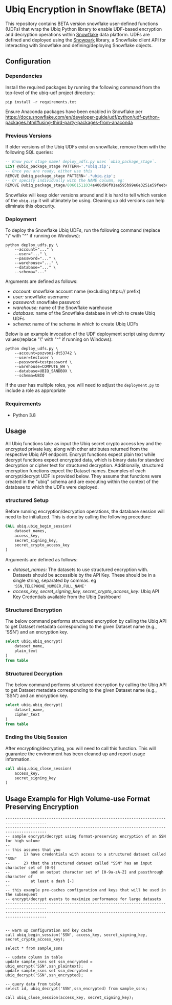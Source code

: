 # Ubiq Encryption in Snowflake (BETA)
This repository contains BETA version snowflake user-defined functions (UDFs) that wrap the Ubiq Python library to enable UDF-based encryption and decryption operations within [Snowflake](https://www.snowflake.com/) data platform. UDFs are defined and deployed using the [Snowpark](https://www.snowflake.com/snowpark/) library, a Snowflake client API for interacting with Snowflake and defining/deploying Snowflake objects.

## Configuration
### Dependencies
Install the required packages by running the following command from the top-level of the ubiq-udf project directory:
```
pip install -r requirements.txt
```

Ensure Anaconda packages have been enabled in Snowflake per https://docs.snowflake.com/en/developer-guide/udf/python/udf-python-packages.html#using-third-party-packages-from-anaconda

### Previous Versions
If older versions of the Ubiq UDFs exist on snowflake, remove them with the following SQL queries:
```sql
-- Know your stage name! deploy_udfs.py uses `ubiq_package_stage`.
LIST @ubiq_package_stage PATTERN='.*ubiq.zip';
-- Once you are ready, either use this
REMOVE @ubiq_package_stage PATTERN='.*ubiq.zip';
-- Or specify individually with the NAME column, eg:
REMOVE @ubiq_package_stage/80661511034a408d96f01ae595b99e6e3251e59feebc8833442c303ba5a9cade/ubiq.zip;
```
Snowflake will keep older versions around and it is hard to tell which version of the `ubiq.zip` it will ultimately be using. Cleaning up old versions can help eliminate this obscurity.

### Deployment
To deploy the Snowflake Ubiq UDFs, run the following command (replace "\\" with "^" if running on Windows):
```shell
python deploy_udfs.py \
    --account="..." \
    --user="..." \
    --password="..." \
    --warehouse="..." \
    --database="..." \
    --schema="..."
```

Arguments are defined as follows:
* _account:_ snowflake account name (excluding https:// prefix)
* _user:_ snowflake username
* _password:_ snowflake password
* _warehouse:_ name of the Snowflake warehouse
* _database:_ name of the Snowflake database in which to create Ubiq UDFs
* _schema:_ name of the schema in which to create Ubiq UDFs

Below is an example invocation of the UDF deployment script using dummy values(replace "\\" with "^" if running on Windows):
```shell
python deploy_udfs.py \
    --account=pozvoni-dt53742 \
    --user=testuser \
    --password=testpassword \
    --warehouse=COMPUTE_WH \
    --database=UBIQ_SANDBOX \
    --schema=UBIQ
```

If the user has multiple roles, you will need to adjust the `deployment.py` to include a role as appropriate

### Requirements
- Python 3.8

## Usage
All Ubiq functions take as input the Ubiq secret crypto access key and the encrypted private key, along with other attributes returned from the respective Ubiq API endpoint. Encrypt functions expect plain text while decrypt functions expect encrypted data, which is binary data for standard decryption or cipher text for structured decryption.  Additionally, structured encryption functions expect the Dataset names. Examples of each encrypt/decrypt UDF is provided below. They assume that functions were created in the "ubiq" schema and are executing within the context of the database to which the UDFs were deployed.

### structured Setup
Before running encryption/decryption operations, the database session will need to be initialized. This is done by calling the following procedure:
```sql
CALL ubiq.ubiq_begin_session(
    dataset_names, 
    access_key,
    secret_signing_key,
    secret_crypto_access_key
)
```

Arguments are defined as follows:
* _dataset_names:_ The datasets to use structured encryption with. Datasets should be accessible by the API Key. These should be in a single string, separated by commas. eg `'SSN,TELEPHONE_NUMBER,FULL_NAME'` 
* _access_key, secret_signing_key, secret_crypto_access_key:_ Ubiq API Key Credentials available from the Ubiq Dashboard

### Structured Encryption
The below command performs structured encryption by calling the Ubiq API to get Dataset metadata corresponding to the given Dataset name (e.g., 'SSN') and an encryption key.
```sql
select ubiq.ubiq_encrypt(
    dataset_name,
    plain_text
)
from table
```

### Structured Decryption
The below command performs structured decryption by calling the Ubiq API to get Dataset metadata corresponding to the given Dataset name (e.g., 'SSN') and an encryption key. 
```sql
select ubiq.ubiq_decrypt(
    dataset_name,
    cipher_text
)
from table
```

### Ending the Ubiq Session
After encrypting/decrypting, you will need to call this function. This will guarantee the environment has been cleaned up and report usage information.
```sql
call ubiq.ubiq_close_session(
    access_key, 
    secret_signing_key
)
```

## Usage Example for High Volume-use Format Preserving Encryption

```
----------------------------------------------------------------------------------------
----------------------------------------------------------------------------------------
-- sample encrypt/decrypt using format-preserving encryption of an SSN for high volume
--
-- this assumes that you
--      1) have credentials with access to a structured dataset called "SSN"
--      2) that the structured dataset called "SSN" has an input character set of [0-9]
--         and an output character set of [0-9a-zA-Z] and passthrough character of 
--         at least a dash [-]
--
-- this example pre-caches configuration and keys that will be used in the subsequent
-- encrypt/decrypt events to maximize performance for large datasets
----------------------------------------------------------------------------------------
----------------------------------------------------------------------------------------


-- warm up configuration and key cache
call ubiq_begin_session('SSN', access_key, secret_signing_key, secret_crypto_access_key);

select * from sample_ssns

-- update column in table
update sample_ssns set ssn_encrypted = ubiq_encrypt('SSN',ssn_plaintext);
update sample_ssns set ssn_decrypted = ubiq_decrypt('SSN',ssn_encrypted);

-- query data from table
select id, ubiq_decrypt('SSN',ssn_encrypted) from sample_ssns;

call ubiq_close_session(access_key, secret_signing_key);
```

